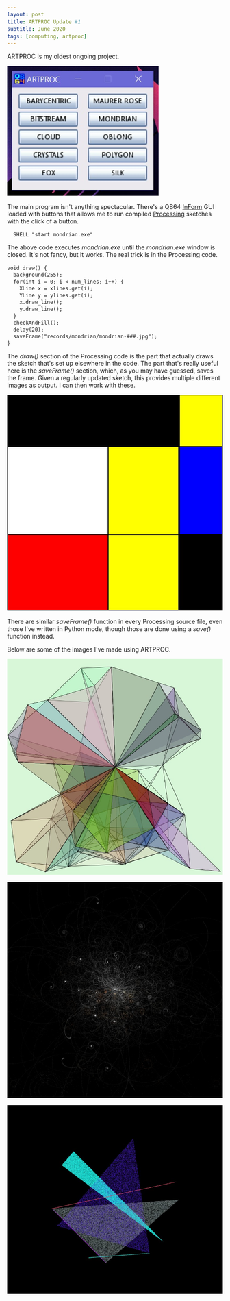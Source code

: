 ```yaml
---
layout: post
title: ARTPROC Update #1
subtitle: June 2020
tags: [computing, artproc]
---
```


ARTPROC is my oldest ongoing project.

![Main Window](/assets/img/artproc1.jpg)

The main program isn't anything spectacular. There's a QB64 [InForm](https://www.qb64.org/inform/) GUI loaded with buttons that allows me to run compiled [Processing](https://processing.org) sketches with the click of a button.

```REALbasic
  SHELL "start mondrian.exe"
```

The above code executes *mondrian.exe* until the *mondrian.exe* window is closed. It's not fancy, but it works. The real trick is in the Processing code.

```Processing
void draw() {
  background(255);
  for(int i = 0; i < num_lines; i++) {
    XLine x = xlines.get(i);
    YLine y = ylines.get(i);
    x.draw_line();
    y.draw_line();
  }
  checkAndFill();
  delay(20);
  saveFrame("records/mondrian/mondrian-###.jpg");
}
```

The *draw()* section of the Processing code is the part that actually draws the sketch that's set up elsewhere in the code. The part that's really useful here is the *saveFrame()* section, which, as you may have guessed, saves the frame. Given a regularly updated sketch, this provides multiple different images as output. I can then work with these.

![Mondrian 186](/assets/img/mondrian-186.jpg)

There are similar *saveFrame()* function in every Processing source file, even those I've written in Python mode, though those are done using a *save()* function instead.

Below are some of the images I've made using ARTPROC.

![Polygon 057](/assets/img/polygons-057.jpg)

![Cloud 405](/assets/img/cloud-405.jpg)

![Barycentric 270](/assets/img/bary-270.jpg)
